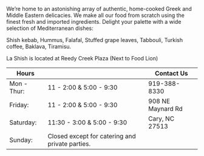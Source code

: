 We’re home to an astonishing array of authentic, home-cooked Greek and Middle Eastern delicacies. We make all our food from scratch using the finest fresh and imported ingredients.  Delight your palette with a wide selection of Mediterranean dishes:

Shish kebab, Hummus, Falafal, Stuffed grape leaves, Tabbouli,  Turkish coffee, Baklava, Tiramisu.

La Shish is located at Reedy Creek Plaza (Next to Food Lion)

Hours        |                                                 | Contact Us
-------------|-------------------------------------------------|-----------------------
Mon - Thur:  | 11 - 2:00 & 5:00 - 9:30                         | 919-388-8330
Friday:      | 11 - 2:00 & 5:00 - 9:30                         | 908 NE Maynard Rd 
Saturday:    | 11:30 - 3:00 & 5:00 - 9:30                      | Cary, NC 27513
Sunday:      | Closed except for catering and private parties. | 
